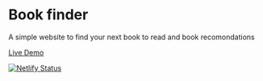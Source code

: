 # Book finder

A simple website to find your next book to read and book recomondations

[Live Demo](https://book-finder2.netlify.app/)

[![Netlify Status](https://api.netlify.com/api/v1/badges/c5c59938-18b3-40f6-9936-78a047dcc199/deploy-status)](https://app.netlify.com/sites/book-finder2/deploys)

